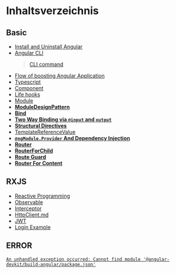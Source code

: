 # Inhaltsverzeichnis

## Basic
- [Install and Uninstall Angular](Install&UninstallAngular.md)  
- [Angular CLI](AngularCLI.md)  
  > [CLI command](https://blog.poychang.net/note-angular-cli/)    
- [Flow of boosting Angular Application](ApplicationActs.md)  
- [Typescript](TypeScript.md)  
- [Component](Component.md)  
- [Life hooks](lifeHooks.md)  
- [Module](ngModule.md)  
- **[ModuleDesignPattern](moduleDesignPattern.md)**
- **[Bind](Binding.md)**
- **[Two Way Binding via `@input` and `output`](TwoWayBinding.md)**
- **[Structural Directives](Structural%20Directives.md)**  
- [TemplateReferenceValue](TemplateReferenceValue.md)   
- **[`@ngModule.Provider` And Dependency Injection](Dependency%20Injection.md)**
- **[Router](Router.md)**   
- **[RouterForChild](RouterForChild.md)**
- **[Route Guard](Route_Guard.md)**  
- **[Router For Content](RouterForContentLoading.md)**

## RXJS
- [Reactive Programming](ReactiveProgramming.md)   
- [Observable](Observable.md)    
- [Interceptor](Interceptor.md)   
- [HttpClient.md](HttpClient.md)    
- [JWT](JWT.md)    
- [Login Example](https://jasonwatmore.com/post/2020/07/18/angular-10-user-registration-and-login-example-tutorial)    

## ERROR
[`An unhandled exception occurred: Cannot find module '@angular-devkit/build-angular/package.json'`](https://stackoverflow.com/questions/50333003/could-not-find-module-angular-devkit-build-angular?page=2&tab=votes#tab-top)



